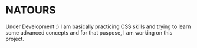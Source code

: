 # NATOURS

Under Development :)
I am basically practicing CSS skills and trying to learn some advanced concepts and for that puspose, I am working on this project.
